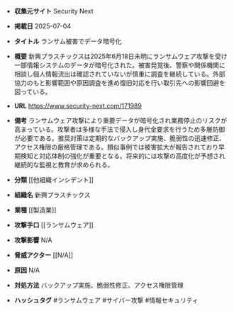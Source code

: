 - **収集元サイト**
Security Next

- **掲載日**
2025-07-04

- **タイトル**
ランサム被害でデータ暗号化

- **概要**
新興プラスチックスは2025年6月18日未明にランサムウェア攻撃を受け一部情報システムのデータが暗号化された。被害発覚後、警察や関係機関に相談し個人情報流出は確認されていないが慎重に調査を継続している。外部協力のもと影響範囲や原因調査を進め復旧対応を行い取引先への影響回避を図っている。

- **URL**
https://www.security-next.com/171989

- **備考**
ランサムウェア攻撃により重要データが暗号化され業務停止のリスクが高まっている。攻撃者は多様な手法で侵入し身代金要求を行うため多層防御が必要である。推奨対策は定期的なバックアップ実施、脆弱性の迅速修正、アクセス権限の厳格管理である。類似事例では被害拡大が報告されており早期検知と対応体制の強化が重要となる。将来的には攻撃の高度化が予想され継続的な監視と教育が求められる。

- **分類**
[[他組織インシデント]]

- **組織名**
新興プラスチックス

- **業種**
[[製造業]]

- **攻撃手口**
[[ランサムウェア]]

- **攻撃影響**
N/A

- **脅威アクター**
[[N/A]]

- **原因**
N/A

- **対処方法**
バックアップ実施、脆弱性修正、アクセス権限管理

- **ハッシュタグ**
#ランサムウェア #サイバー攻撃 #情報セキュリティ
